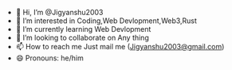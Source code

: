 - 👋 Hi, I’m @Jigyanshu2003
- 👀 I’m interested in Coding,Web Devlopment,Web3,Rust
- 🌱 I’m currently learning Web Devlopment
- 💞️ I’m looking to collaborate on Any thing 
- 📫 How to reach me Just mail me (Jigyanshu2003@gmail.com)
- 😄 Pronouns: he/him


<!---
Jigyanshu23/Jigyanshu23 is a ✨ special ✨ repository because its `README.md` (this file) appears on your GitHub profile.
You can click the Preview link to take a look at your changes.
--->
